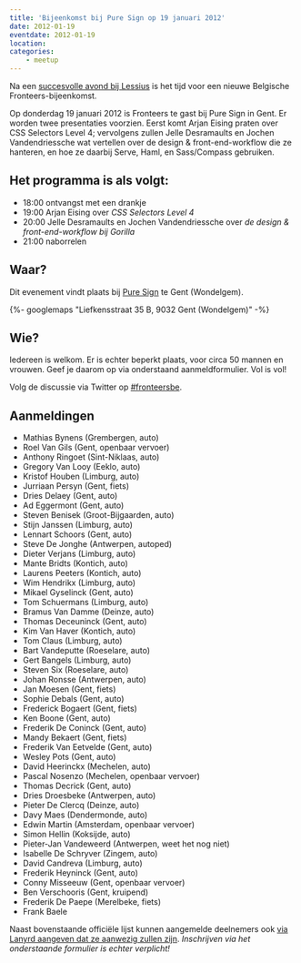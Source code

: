 ```yaml
---
title: 'Bijeenkomst bij Pure Sign op 19 januari 2012'
date: 2012-01-19
eventdate: 2012-01-19
location:
categories:
    - meetup
---
```


Na een [succesvolle avond bij Lessius](/bijeenkomsten/2011/lessius) is het tijd voor een nieuwe Belgische Fronteers-bijeenkomst.

Op donderdag 19 januari 2012 is Fronteers te gast bij Pure Sign in Gent. Er worden twee presentaties voorzien. Eerst komt Arjan Eising praten over CSS Selectors Level 4; vervolgens zullen Jelle Desramaults en Jochen Vandendriessche wat vertellen over de design & front-end-workflow die ze hanteren, en hoe ze daarbij Serve, Haml, en Sass/Compass gebruiken.

## Het programma is als volgt:

-   18:00 ontvangst met een drankje
-   19:00 Arjan Eising over _CSS Selectors Level 4_
-   20:00 Jelle Desramaults en Jochen Vandendriessche over _de design & front-end-workflow bij Gorilla_
-   21:00 naborrelen

## Waar?

Dit evenement vindt plaats bij [Pure Sign](http://puresign.be/) te Gent (Wondelgem).

{%- googlemaps "Liefkensstraat 35 B, 9032 Gent (Wondelgem)" -%}

## Wie?

Iedereen is welkom. Er is echter beperkt plaats, voor circa 50 mannen en vrouwen. Geef je daarom op via onderstaand aanmeldformulier. Vol is vol!

Volg de discussie via Twitter op [#fronteersbe](https://twitter.com/search?q=%23fronteersbe).

## Aanmeldingen

-   Mathias Bynens (Grembergen, auto)
-   Roel Van Gils (Gent, openbaar vervoer)
-   Anthony Ringoet (Sint-Niklaas, auto)
-   Gregory Van Looy (Eeklo, auto)
-   Kristof Houben (Limburg, auto)
-   Jurriaan Persyn (Gent, fiets)
-   Dries Delaey (Gent, auto)
-   Ad Eggermont (Gent, auto)
-   Steven Benisek (Groot-Bijgaarden, auto)
-   Stijn Janssen (Limburg, auto)
-   Lennart Schoors (Gent, auto)
-   Steve De Jonghe (Antwerpen, autoped)
-   Dieter Verjans (Limburg, auto)
-   Mante Bridts (Kontich, auto)
-   Laurens Peeters (Kontich, auto)
-   Wim Hendrikx (Limburg, auto)
-   Mikael Gyselinck (Gent, auto)
-   Tom Schuermans (Limburg, auto)
-   Bramus Van Damme (Deinze, auto)
-   Thomas Deceuninck (Gent, auto)
-   Kim Van Haver (Kontich, auto)
-   Tom Claus (Limburg, auto)
-   Bart Vandeputte (Roeselare, auto)
-   Gert Bangels (Limburg, auto)
-   Steven Six (Roeselare, auto)
-   Johan Ronsse (Antwerpen, auto)
-   Jan Moesen (Gent, fiets)
-   Sophie Debals (Gent, auto)
-   Frederick Bogaert (Gent, fiets)
-   Ken Boone (Gent, auto)
-   Frederik De Coninck (Gent, auto)
-   Mandy Bekaert (Gent, fiets)
-   Frederik Van Eetvelde (Gent, auto)
-   Wesley Pots (Gent, auto)
-   David Heerinckx (Mechelen, auto)
-   Pascal Nosenzo (Mechelen, openbaar vervoer)
-   Thomas Decrick (Gent, auto)
-   Dries Droesbeke (Antwerpen, auto)
-   Pieter De Clercq (Deinze, auto)
-   Davy Maes (Dendermonde, auto)
-   Edwin Martin (Amsterdam, openbaar vervoer)
-   Simon Hellin (Koksijde, auto)
-   Pieter-Jan Vandeweerd (Antwerpen, weet het nog niet)
-   Isabelle De Schryver (Zingem, auto)
-   David Candreva (Limburg, auto)
-   Frederik Heyninck (Gent, auto)
-   Conny Misseeuw (Gent, openbaar vervoer)
-   Ben Verschooris (Gent, kruipend)
-   Frederik De Paepe (Merelbeke, fiets)
-   Frank Baele

Naast bovenstaande officiële lijst kunnen aangemelde deelnemers ook [via Lanyrd aangeven dat ze aanwezig zullen zijn](https://web.archive.org/web/20171002053735/http://lanyrd.com/2012/fronteersbe-puresign/). _Inschrijven via het onderstaande formulier is echter verplicht!_
